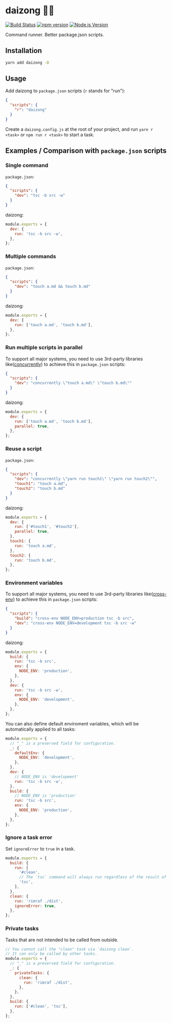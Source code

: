 # daizong 🏃‍♂️

[![Build Status](https://github.com/mgenware/daizong/workflows/Build/badge.svg)](https://github.com/mgenware/daizong/actions)
[![npm version](https://img.shields.io/npm/v/daizong.svg?style=flat-square)](https://npmjs.com/package/daizong)
[![Node.js Version](http://img.shields.io/node/v/daizong.svg?style=flat-square)](https://nodejs.org/en/)

Command runner. Better package.json scripts.

## Installation

```sh
yarn add daizong -D
```

## Usage

Add daizong to `package.json` scripts (`r` stands for "run"):

```json
{
  "scripts": {
    "r": "daizong"
  }
}
```

Create a `daizong.config.js` at the root of your project, and run `yarn r <task>` or `npm run r <task>` to start a task.

## Examples / Comparison with `package.json` scripts

### Single command

`package.json`:

```json
{
  "scripts": {
    "dev": "tsc -b src -w"
  }
}
```

daizong:

```js
module.exports = {
  dev: {
    run: 'tsc -b src -w',
  },
};
```

### Multiple commands

`package.json`:

```json
{
  "scripts": {
    "dev": "touch a.md && touch b.md"
  }
}
```

daizong:

```js
module.exports = {
  dev: {
    run: ['touch a.md', 'touch b.md'],
  },
};
```

### Run multiple scripts in parallel

To support all major systems, you need to use 3rd-party libraries like([concurrently](https://github.com/kimmobrunfeldt/concurrently)) to achieve this in `package.json` scripts:

```json
{
  "scripts": {
    "dev": "concurrently \"touch a.md\" \"touch b.md\""
  }
}
```

daizong:

```js
module.exports = {
  dev: {
    run: ['touch a.md', 'touch b.md'],
    parallel: true,
  },
};
```

### Reuse a script

`package.json`:

```json
{
  "scripts": {
    "dev": "concurrently \"yarn run touch1\" \"yarn run touch2\"",
    "touch1": "touch a.md",
    "touch2": "touch b.md"
  }
}
```

daizong:

```js
module.exports = {
  dev: {
    run: ['#touch1', '#touch2'],
    parallel: true,
  },
  touch1: {
    run: 'touch a.md',
  },
  touch2: {
    run: 'touch b.md',
  },
};
```

### Environment variables

To support all major systems, you need to use 3rd-party libraries like([cross-env](https://github.com/kentcdodds/cross-env)) to achieve this in `package.json` scripts:

```json
{
  "scripts": {
    "build": "cross-env NODE_ENV=production tsc -b src",
    "dev": "cross-env NODE_ENV=development tsc -b src -w"
  }
}
```

daizong:

```js
module.exports = {
  build: {
    run: 'tsc -b src',
    env: {
      NODE_ENV: 'production',
    },
  },
  dev: {
    run: 'tsc -b src -w',
    env: {
      NODE_ENV: 'development',
    },
  },
};
```

You can also define default enviroment variables, which will be automatically applied to all tasks:

```js
module.exports = {
  // "_" is a preserved field for configuration.
  _: {
    defaultEnv: {
      NODE_ENV: 'development',
    },
  },
  dev: {
    // NODE_ENV is 'development'
    run: 'tsc -b src -w',
  },
  build: {
    // NODE_ENV is 'production'
    run: 'tsc -b src',
    env: {
      NODE_ENV: 'production',
    },
  },
};
```

### Ignore a task error

Set `ignoreError` to `true` in a task.

```js
module.exports = {
  build: {
    run: [
      '#clean',
      // The `tsc` command will always run regardless of the result of clean command.
      'tsc',
    ],
  },
  clean: {
    run: 'rimraf ./dist',
    ignoreError: true,
  },
};
```

### Private tasks

Tasks that are not intended to be called from outside.

```js
// You cannot call the "clean" task via `daizong clean`.
// It can only be called by other tasks.
module.exports = {
  // "_" is a preserved field for configuration.
  _: {
    privateTasks: {
      clean: {
        run: 'rimraf ./dist',
      },
    },
  },
  build: {
    run: ['#clean', 'tsc'],
  },
};
```

